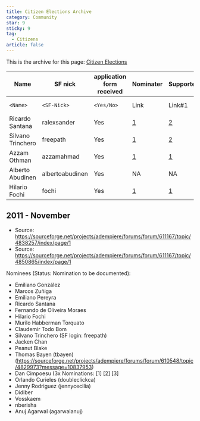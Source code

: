 ```yaml
---
title: Citizen Elections Archive
category: Community
star: 9
sticky: 9
tag:
  - Citizens
article: false
---
```


This is the archive for this page: [Citizen Elections](../citizens/citizen-elections.md)

Name | SF nick | application form received | Nominater | Supporter#1 | Supporter#2 | Status
-- | -- | -- | -- | -- | -- | --
`<Name>` | `<SF-Nick>` | `<Yes/No>` | Link | Link#1 | Link#2 | result: accepted/rejected
Ricardo Santana | ralexsander | Yes | [1](https://sourceforge.net/projects/adempiere/forums/forum/611167/topic/4850865) | [2](https://sourceforge.net/projects/adempiere/forums/forum/611167/topic/4850865) | [3](https://sourceforge.net/projects/adempiere/forums/forum/611167/topic/4850865) | accepted 16.07.2012
Silvano Trinchero | freepath | Yes | [1](https://sourceforge.net/projects/adempiere/forums/forum/611167/topic/4850865) | [2](https://sourceforge.net/projects/adempiere/forums/forum/611167/topic/4850865) | [3](https://sourceforge.net/projects/adempiere/forums/forum/611167/topic/4850865) | accepted 16.07.2012
Azzam Othman | azzamahmad | Yes | [1](https://sourceforge.net/projects/adempiere/forums/forum/611167/topic/4838257) | [1](https://sourceforge.net/projects/adempiere/forums/forum/611167/topic/4838257) | [1](https://sourceforge.net/projects/adempiere/forums/forum/611167/topic/4838257) | accepted 16.07.2012
Alberto Abudinen | albertoabudinen | Yes | NA | NA | NA | accepted 16.07.2012
Hilario Fochi | fochi | Yes | [1](https://sourceforge.net/projects/adempiere/forums/forum/611167/topic/4850865) | [1](https://sourceforge.net/projects/adempiere/forums/forum/611167/topic/4850865) | [1](https://sourceforge.net/projects/adempiere/forums/forum/611167/topic/4850865) | accepted 16.07.2012|

## 2011 - November

- Source: https://sourceforge.net/projects/adempiere/forums/forum/611167/topic/4838257/index/page/1 
- Source: https://sourceforge.net/projects/adempiere/forums/forum/611167/topic/4850865/index/page/1

Nominees (Status: Nomination to be documented):

- Emiliano González
- Marcos Zuñiga
- Emiliano Pereyra
- Ricardo Santana
- Fernando de Oliveira Moraes
- Hilario Fochi
- Murilo Habberman Torquato
- Claudemir Todo Bom
- Silvano Trinchero (SF login: freepath)
- Jacken Chan
- Peanut Blake
- Thomas Bayen (tbayen) (https://sourceforge.net/projects/adempiere/forums/forum/610548/topic/4829973?message=10837953)
- Dan Cimpoesu (3x Nominations: [1] [2] [3]
- Orlando Curieles (doubleclickca)
- Jenny Rodriguez (jennycecilia)
- Didiber
- Vosskaem
- nberisha
- Anuj Agarwal (agarwalanuj)
